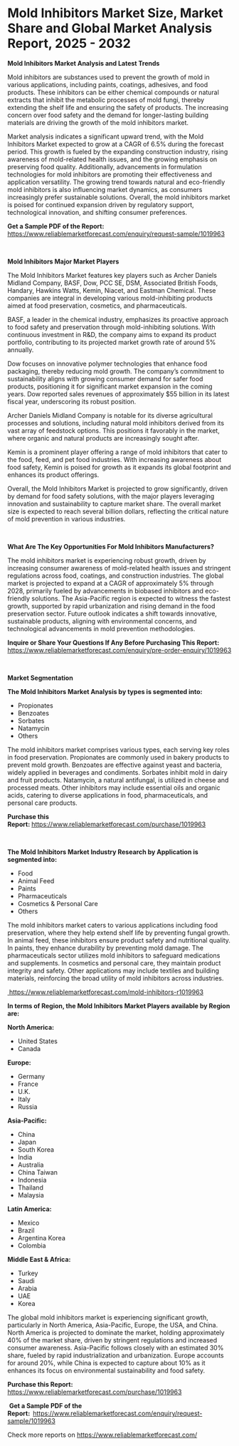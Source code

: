 <p><h1>Mold Inhibitors Market Size, Market Share and Global Market Analysis Report, 2025 - 2032</h1></p><p><strong>Mold Inhibitors Market Analysis and Latest Trends</strong></p>
<p><p>Mold inhibitors are substances used to prevent the growth of mold in various applications, including paints, coatings, adhesives, and food products. These inhibitors can be either chemical compounds or natural extracts that inhibit the metabolic processes of mold fungi, thereby extending the shelf life and ensuring the safety of products. The increasing concern over food safety and the demand for longer-lasting building materials are driving the growth of the mold inhibitors market.</p><p>Market analysis indicates a significant upward trend, with the Mold Inhibitors Market expected to grow at a CAGR of 6.5% during the forecast period. This growth is fueled by the expanding construction industry, rising awareness of mold-related health issues, and the growing emphasis on preserving food quality. Additionally, advancements in formulation technologies for mold inhibitors are promoting their effectiveness and application versatility. The growing trend towards natural and eco-friendly mold inhibitors is also influencing market dynamics, as consumers increasingly prefer sustainable solutions. Overall, the mold inhibitors market is poised for continued expansion driven by regulatory support, technological innovation, and shifting consumer preferences.</p></p>
<p><strong>Get a Sample PDF of the Report:&nbsp;</strong> <a href="https://www.reliablemarketforecast.com/enquiry/request-sample/1019963?utm_campaign=3096&utm_medium=2&utm_source=Github&utm_content=ia&utm_term=02042025&utm_id=mold-inhibitors">https://www.reliablemarketforecast.com/enquiry/request-sample/1019963</a></p>
<p>&nbsp;</p>
<p><strong>Mold Inhibitors Major Market Players</strong></p>
<p><p>The Mold Inhibitors Market features key players such as Archer Daniels Midland Company, BASF, Dow, PCC SE, DSM, Associated British Foods, Handary, Hawkins Watts, Kemin, Niacet, and Eastman Chemical. These companies are integral in developing various mold-inhibiting products aimed at food preservation, cosmetics, and pharmaceuticals.</p><p>BASF, a leader in the chemical industry, emphasizes its proactive approach to food safety and preservation through mold-inhibiting solutions. With continuous investment in R&D, the company aims to expand its product portfolio, contributing to its projected market growth rate of around 5% annually.</p><p>Dow focuses on innovative polymer technologies that enhance food packaging, thereby reducing mold growth. The company’s commitment to sustainability aligns with growing consumer demand for safer food products, positioning it for significant market expansion in the coming years. Dow reported sales revenues of approximately $55 billion in its latest fiscal year, underscoring its robust position.</p><p>Archer Daniels Midland Company is notable for its diverse agricultural processes and solutions, including natural mold inhibitors derived from its vast array of feedstock options. This positions it favorably in the market, where organic and natural products are increasingly sought after.</p><p>Kemin is a prominent player offering a range of mold inhibitors that cater to the food, feed, and pet food industries. With increasing awareness about food safety, Kemin is poised for growth as it expands its global footprint and enhances its product offerings.</p><p>Overall, the Mold Inhibitors Market is projected to grow significantly, driven by demand for food safety solutions, with the major players leveraging innovation and sustainability to capture market share. The overall market size is expected to reach several billion dollars, reflecting the critical nature of mold prevention in various industries.</p></p>
<p>&nbsp;</p>
<p><strong>What Are The Key Opportunities For Mold Inhibitors Manufacturers?</strong></p>
<p><p>The mold inhibitors market is experiencing robust growth, driven by increasing consumer awareness of mold-related health issues and stringent regulations across food, coatings, and construction industries. The global market is projected to expand at a CAGR of approximately 5% through 2028, primarily fueled by advancements in biobased inhibitors and eco-friendly solutions. The Asia-Pacific region is expected to witness the fastest growth, supported by rapid urbanization and rising demand in the food preservation sector. Future outlook indicates a shift towards innovative, sustainable products, aligning with environmental concerns, and technological advancements in mold prevention methodologies.</p></p>
<p><strong>Inquire or Share Your Questions If Any Before Purchasing This Report:</strong> <a href="https://www.reliablemarketforecast.com/enquiry/pre-order-enquiry/1019963?utm_campaign=3096&utm_medium=2&utm_source=Github&utm_content=ia&utm_term=02042025&utm_id=mold-inhibitors">https://www.reliablemarketforecast.com/enquiry/pre-order-enquiry/1019963</a></p>
<p>&nbsp;</p>
<p><strong>Market Segmentation</strong></p>
<p><strong>The Mold Inhibitors Market Analysis by types is segmented into:</strong></p>
<p><ul><li>Propionates</li><li>Benzoates</li><li>Sorbates</li><li>Natamycin</li><li>Others</li></ul></p>
<p><p>The mold inhibitors market comprises various types, each serving key roles in food preservation. Propionates are commonly used in bakery products to prevent mold growth. Benzoates are effective against yeast and bacteria, widely applied in beverages and condiments. Sorbates inhibit mold in dairy and fruit products. Natamycin, a natural antifungal, is utilized in cheese and processed meats. Other inhibitors may include essential oils and organic acids, catering to diverse applications in food, pharmaceuticals, and personal care products.</p></p>
<p><strong>Purchase this Report:&nbsp;</strong><a href="https://www.reliablemarketforecast.com/purchase/1019963?utm_campaign=3096&utm_medium=2&utm_source=Github&utm_content=ia&utm_term=02042025&utm_id=mold-inhibitors">https://www.reliablemarketforecast.com/purchase/1019963</a></p>
<p>&nbsp;</p>
<p><strong>The Mold Inhibitors Market Industry Research by Application is segmented into:</strong></p>
<p><ul><li>Food</li><li>Animal Feed</li><li>Paints</li><li>Pharmaceuticals</li><li>Cosmetics & Personal Care</li><li>Others</li></ul></p>
<p><p>The mold inhibitors market caters to various applications including food preservation, where they help extend shelf life by preventing fungal growth. In animal feed, these inhibitors ensure product safety and nutritional quality. In paints, they enhance durability by preventing mold damage. The pharmaceuticals sector utilizes mold inhibitors to safeguard medications and supplements. In cosmetics and personal care, they maintain product integrity and safety. Other applications may include textiles and building materials, reinforcing the broad utility of mold inhibitors across industries.</p></p>
<p><a href="https://www.reliablemarketforecast.com/mold-inhibitors-r1019963?utm_campaign=3096&utm_medium=2&utm_source=Github&utm_content=ia&utm_term=02042025&utm_id=mold-inhibitors">&nbsp;https://www.reliablemarketforecast.com/mold-inhibitors-r1019963</a></p>
<p><strong>In terms of Region, the Mold Inhibitors Market Players available by Region are:</strong></p>
<p>
    <p> <strong> North America: </strong>
        <ul>
            <li>United States</li>
            <li>Canada</li>
        </ul>
        </p> 
    <p> <strong> Europe: </strong>
        <ul>
            <li>Germany</li>
            <li>France</li>
            <li>U.K.</li>
            <li>Italy</li>
            <li>Russia</li>
        </ul>
        </p> 
    <p> <strong> Asia-Pacific: </strong>
        <ul>
            <li>China</li>
            <li>Japan</li>
            <li>South Korea</li>
            <li>India</li>
            <li>Australia</li>
            <li>China Taiwan</li>
            <li>Indonesia</li>
            <li>Thailand</li>
            <li>Malaysia</li>
        </ul>
        </p> 
    <p> <strong> Latin America: </strong>
        <ul>
            <li>Mexico</li>
            <li>Brazil</li>
            <li>Argentina Korea</li>
            <li>Colombia</li>
        </ul>
        </p> 
    <p> <strong> Middle East & Africa: </strong>
        <ul>
            <li>Turkey</li>
            <li>Saudi</li>
            <li>Arabia</li>
            <li>UAE</li>
            <li>Korea</li>
        </ul>
    </p>
    </p>
<p><p>The global mold inhibitors market is experiencing significant growth, particularly in North America, Asia-Pacific, Europe, the USA, and China. North America is projected to dominate the market, holding approximately 40% of the market share, driven by stringent regulations and increased consumer awareness. Asia-Pacific follows closely with an estimated 30% share, fueled by rapid industrialization and urbanization. Europe accounts for around 20%, while China is expected to capture about 10% as it enhances its focus on environmental sustainability and food safety.</p></p>
<p><strong>Purchase this Report: </strong><a href="https://www.reliablemarketforecast.com/purchase/1019963?utm_campaign=3096&utm_medium=2&utm_source=Github&utm_content=ia&utm_term=02042025&utm_id=mold-inhibitors">https://www.reliablemarketforecast.com/purchase/1019963</a></p>
<p>&nbsp;<strong>Get a Sample PDF of the Report:&nbsp;&nbsp;</strong><a href="https://www.reliablemarketforecast.com/enquiry/request-sample/1019963?utm_campaign=3096&utm_medium=2&utm_source=Github&utm_content=ia&utm_term=02042025&utm_id=mold-inhibitors">https://www.reliablemarketforecast.com/enquiry/request-sample/1019963</a></p>
<p><strong></strong></p>
<p>Check more reports on <a href="https://www.reliablemarketforecast.com/?utm_campaign=3096&utm_medium=2&utm_source=Github&utm_content=ia&utm_term=02042025&utm_id=mold-inhibitors">https://www.reliablemarketforecast.com/</a></p>